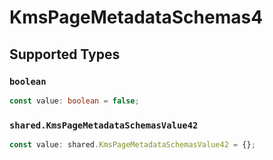 # KmsPageMetadataSchemas4


## Supported Types

### `boolean`

```typescript
const value: boolean = false;
```

### `shared.KmsPageMetadataSchemasValue42`

```typescript
const value: shared.KmsPageMetadataSchemasValue42 = {};
```

